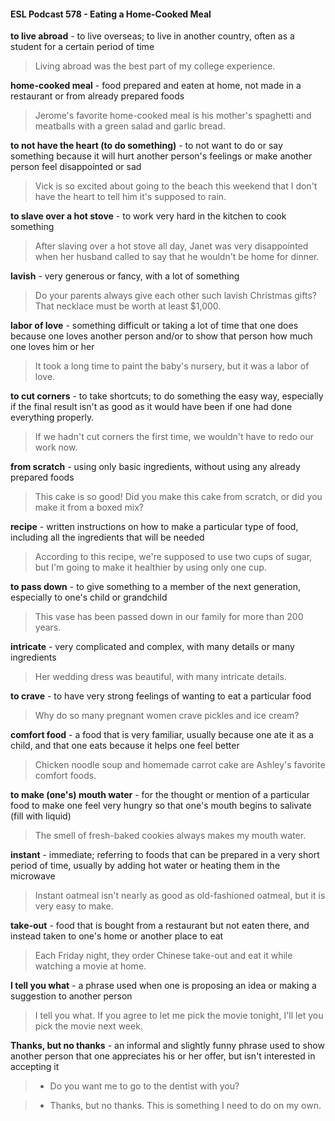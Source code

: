 #### ESL Podcast 578 - Eating a Home-Cooked Meal

**to live abroad** - to live overseas; to live in another country, often as a student for
a certain period of time

> Living abroad was the best part of my college experience.

**home-cooked meal** - food prepared and eaten at home, not made in a
restaurant or from already prepared foods

> Jerome's favorite home-cooked meal is his mother's spaghetti and meatballs
with a green salad and garlic bread.

**to not have the heart (to do something)** - to not want to do or say something
because it will hurt another person's feelings or make another person feel
disappointed or sad

> Vick is so excited about going to the beach this weekend that I don't have the
heart to tell him it's supposed to rain.

**to slave over a hot stove** - to work very hard in the kitchen to cook something

> After slaving over a hot stove all day, Janet was very disappointed when her
husband called to say that he wouldn't be home for dinner.

**lavish** - very generous or fancy, with a lot of something

> Do your parents always give each other such lavish Christmas gifts? That
necklace must be worth at least $1,000.

**labor of love** - something difficult or taking a lot of time that one does because
one loves another person and/or to show that person how much one loves him or
her

> It took a long time to paint the baby's nursery, but it was a labor of love.

**to cut corners** - to take shortcuts; to do something the easy way, especially if
the final result isn't as good as it would have been if one had done everything
properly.

> If we hadn't cut corners the first time, we wouldn't have to redo our work now.

**from scratch** - using only basic ingredients, without using any already prepared
foods

> This cake is so good! Did you make this cake from scratch, or did you make it
from a boxed mix?

**recipe** - written instructions on how to make a particular type of food, including
all the ingredients that will be needed

> According to this recipe, we're supposed to use two cups of sugar, but I'm
going to make it healthier by using only one cup.

**to pass down** - to give something to a member of the next generation,
especially to one's child or grandchild

> This vase has been passed down in our family for more than 200 years.

**intricate** - very complicated and complex, with many details or many ingredients

> Her wedding dress was beautiful, with many intricate details.

**to crave** - to have very strong feelings of wanting to eat a particular food

> Why do so many pregnant women crave pickles and ice cream?

**comfort food** - a food that is very familiar, usually because one ate it as a child,
and that one eats because it helps one feel better

> Chicken noodle soup and homemade carrot cake are Ashley's favorite comfort
foods.

**to make (one's) mouth water** - for the thought or mention of a particular food to
make one feel very hungry so that one's mouth begins to salivate (fill with liquid)

> The smell of fresh-baked cookies always makes my mouth water.

**instant** - immediate; referring to foods that can be prepared in a very short
period of time, usually by adding hot water or heating them in the microwave

> Instant oatmeal isn't nearly as good as old-fashioned oatmeal, but it is very
easy to make.

**take-out** - food that is bought from a restaurant but not eaten there, and instead
taken to one's home or another place to eat

> Each Friday night, they order Chinese take-out and eat it while watching a
movie at home.

**I tell you what** - a phrase used when one is proposing an idea or making a
suggestion to another person

> I tell you what. If you agree to let me pick the movie tonight, I'll let you pick the
movie next week.

**Thanks, but no thanks** - an informal and slightly funny phrase used to show
another person that one appreciates his or her offer, but isn't interested in
accepting it

> - Do you want me to go to the dentist with you?

> - Thanks, but no thanks. This is something I need to do on my own.


